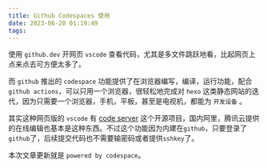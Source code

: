 ```yaml
---
title: Github Codespaces 使用
date: 2023-06-20 01:19:49
tags:
---
```


使用 `github.dev` 开网页 `vscode` 查看代码，尤其是多文件跳跃地看，比起网页上点来点去可方便太多了。

而 `github` 推出的 `codespace` 功能提供了在浏览器编写，编译，运行功能，配合`github actions`，可以只用一个浏览器，很轻松地完成对 `hexo` 这类静态网站的迭代，因为只需要一个浏览器，手机，平板，甚至是电视机，都能为 `开发设备` 。

其实这种网页版的 `vscode` 有 [code server](https://github.com/coder/code-server) 这个开源项目，国内阿里，腾讯云提供的在线编辑也基本是这种东西。不过这个功能因为内建在`github`，只要登录了`github`了，后续提交代码也不需要输密码或者提供`sshkey`了。

本次文章更新就是 `powered by codespace`。

